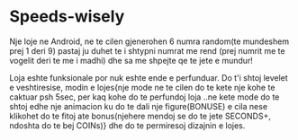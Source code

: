 # Speeds-wisely
Nje loje ne Android, ne te cilen gjenerohen 6 numra random(te mundeshem prej 1 deri 9) pastaj ju duhet te i shtypni numrat me rend (prej numrit me te vogelit deri te me i madhi) dhe sa me shpejte qe te jete e mundur!

Loja eshte funksionale por nuk eshte ende e perfunduar. Do t'i shtoj levelet e veshtiresise, modin e lojes{nje mode ne te cilen do te kete nje kohe te caktuar psh 5sec, per kaq kohe do te perfundoj loja ..ne kete mode do te shtoj edhe nje animacion ku do te dali nje figure(BONUSE) e cila nese klikohet do te fitoj ate bonus(njehere mendoj se do te jete SECONDS+, ndoshta do te bej COINs)} dhe do te permiresoj dizajnin e lojes.
